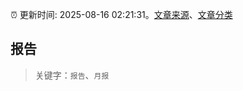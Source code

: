 :alarm_clock: 更新时间: 2025-08-16 02:21:31。[文章来源](/README.md)、[文章分类](/TAGS.md)

## 报告


> 关键字：`报告`、`月报`



